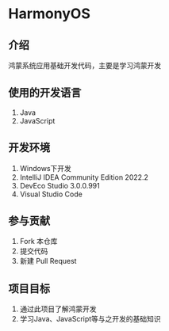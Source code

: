 # HarmonyOS

## 介绍
鸿蒙系统应用基础开发代码，主要是学习鸿蒙开发

## 使用的开发语言

1.  Java
2.  JavaScript

## 开发环境

1.  Windows下开发
2.  IntelliJ IDEA Community Edition 2022.2
3.  DevEco Studio 3.0.0.991
4.  Visual Studio Code

## 参与贡献

1.  Fork 本仓库
2.  提交代码
3.  新建 Pull Request

## 项目目标

1. 通过此项目了解鸿蒙开发
2. 学习Java、JavaScript等与之开发的基础知识